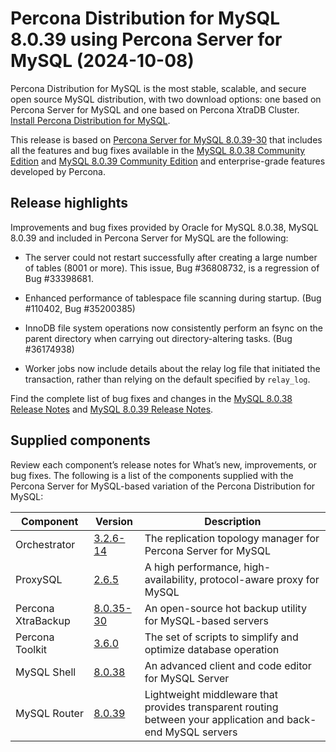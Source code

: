 # Percona Distribution for MySQL 8.0.39 using Percona Server for MySQL (2024-10-08)

Percona Distribution for MySQL is the most stable, scalable, and secure open source MySQL distribution, with two download options: one based on Percona Server for MySQL and one based on Percona XtraDB Cluster. [Install Percona Distribution for MySQL](installing.md).

This release is based on [Percona Server for MySQL 8.0.39-30](https://www.percona.com/doc/percona-server/8.0/release-notes/8.0.39-30.html) that includes all the features and bug fixes available in the [MySQL 8.0.38 Community Edition](https://dev.mysql.com/doc/relnotes/mysql/8.0/en/news-8-0-38.html) and [MySQL 8.0.39 Community Edition](https://dev.mysql.com/doc/relnotes/mysql/8.0/en/news-8-0-39.html) and enterprise-grade features developed by Percona.

## Release highlights

Improvements and bug fixes provided by Oracle for MySQL 8.0.38, MySQL 8.0.39 and included in Percona Server for MySQL are the following:

* The server could not restart successfully after creating a large number of tables (8001 or more). This issue, Bug #36808732, is a regression of Bug #33398681.

* Enhanced performance of tablespace file scanning during startup. (Bug #110402, Bug #35200385)

* InnoDB file system operations now consistently perform an fsync on the parent directory when carrying out directory-altering tasks. (Bug #36174938)

* Worker jobs now include details about the relay log file that initiated the transaction, rather than relying on the default specified by `relay_log`.

Find the complete list of bug fixes and changes in the [MySQL 8.0.38 Release Notes](https://dev.mysql.com/doc/relnotes/mysql/8.0/en/news-8-0-38.html) and [MySQL 8.0.39 Release Notes](https://dev.mysql.com/doc/relnotes/mysql/8.0/en/news-8-0-39.html).

## Supplied components

Review each component’s release notes for What’s new, improvements, or bug fixes. The following is a list of the components supplied with the Percona Server for MySQL-based variation of the Percona Distribution for MySQL:

| Component           | Version   | Description                                |
| ------------------- | --------- | -------------------------------------------|
| Orchestrator        | [3.2.6-14](https://github.com/percona/orchestrator/releases/tag/v3.2.6-14)     | The replication topology manager for Percona Server for MySQL|
| ProxySQL            | [2.6.5](https://docs.percona.com/proxysql/2.6.5.html)     | A high performance, high-availability, protocol-aware proxy for MySQL|
| Percona XtraBackup  | [8.0.35-30](https://docs.percona.com/percona-xtrabackup/8.0/release-notes/8.0/8.0.35-30.0.html)| An open-source hot backup utility for MySQL-based servers|
| Percona Toolkit     | [3.6.0](https://docs.percona.com/percona-toolkit/release_notes.html#v3-6-0-released-2024-06-12)     | The set of scripts to simplify and optimize database operation|
| MySQL Shell         | [8.0.38](https://dev.mysql.com/doc/relnotes/mysql-shell/8.0/en/news-8-0-38.html)    | An advanced client and code editor for MySQL Server|
| MySQL Router        | [8.0.39](https://dev.mysql.com/doc/relnotes/mysql-router/8.0/en/news-8-0-39.html)    | Lightweight middleware that provides transparent routing between your application and back-end MySQL servers|
